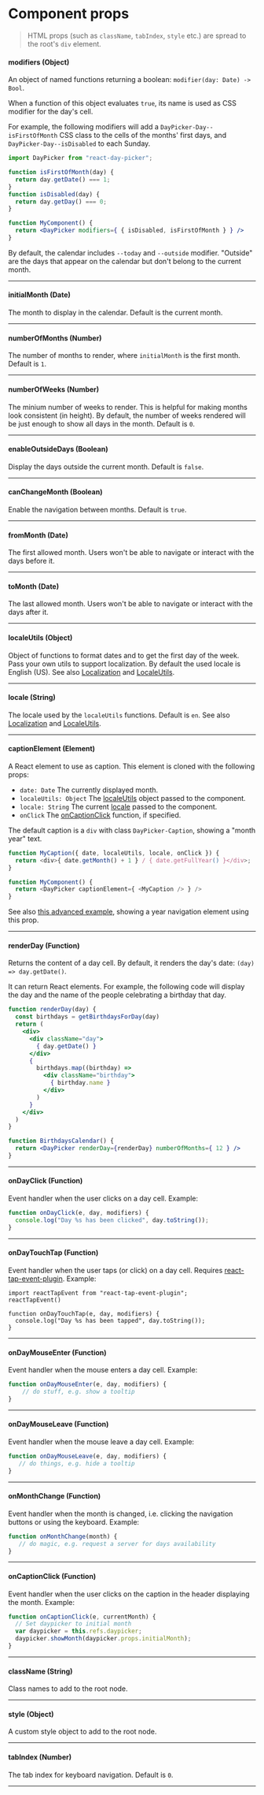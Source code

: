 # Component props

> HTML props (such as `className`, `tabIndex`, `style` etc.) are spread to the root's `div` element.

#### modifiers (Object)

An object of named functions returning a boolean: `modifier(day: Date) -> Bool`.

When a function of this object evaluates `true`, its name is used as CSS modifier for the day's cell.

For example, the following modifiers will add a `DayPicker-Day--isFirstOfMonth` CSS class to the cells of the months' first days, and `DayPicker-Day--isDisabled` to each Sunday.

```jsx
import DayPicker from "react-day-picker";

function isFirstOfMonth(day) {
  return day.getDate() === 1;
}
function isDisabled(day) {
  return day.getDay() === 0;
}

function MyComponent() {
  return <DayPicker modifiers={ { isDisabled, isFirstOfMonth } } />
}
```

By default, the calendar includes `--today` and `--outside` modifier. "Outside" are the days that appear on the calendar but don't belong to the current month.

---

#### initialMonth (Date)

The month to display in the calendar. Default is the current month.

---

#### numberOfMonths (Number)

The number of months to render, where `initialMonth` is the first month. Default is `1`.

---

#### numberOfWeeks (Number)

The minium number of weeks to render.  This is helpful for making months look consistent (in height). By default, the number of weeks rendered will be just enough to show all days in the month. Default is `0`.

---

#### enableOutsideDays (Boolean)

Display the days outside the current month. Default is `false`.

---

#### canChangeMonth (Boolean)

Enable the navigation between months. Default is `true`.

---

#### fromMonth (Date)

The first allowed month. Users won't be able to navigate or interact with the days before it.

---

#### toMonth (Date)

The last allowed month. Users won't be able to navigate or interact with the days after it.

---

#### localeUtils (Object)

Object of functions to format dates and to get the first day of the week. Pass your own utils to support localization.
By default the used locale is English (US). See also [Localization](Localization.md) and [LocaleUtils](LocaleUtils.md).

---

#### locale (String)

The locale used by the `localeUtils` functions. Default is `en`.  See also [Localization](Localization.md) and [LocaleUtils](LocaleUtils.md).

---

#### captionElement (Element)

A React element to use as caption. This element is cloned with the following props:

* `date: Date` The currently displayed month.
* `localeUtils: Object` The [localeUtils](#localeutils-object) object passed to the component.
* `locale: String` The current [locale](#locale-string) passed to the component.
* `onClick` The [onCaptionClick](#oncaptionclick-function) function, if specified.

The default caption is a `div` with class `DayPicker-Caption`, showing a "month year" text.

```js
function MyCaption({ date, localeUtils, locale, onClick }) {
  return <div>{ date.getMonth() + 1 } / { date.getFullYear() }</div>;
}

function MyComponent() {
  return <DayPicker captionElement={ <MyCaption /> } />
}
```

See also [this advanced example](../examples/#yearNavigation), showing a year navigation element using this prop.

---

#### renderDay (Function)

Returns the content of a day cell. By default, it renders the day's date: `(day) => day.getDate()`.

It can return React elements. For example, the following code will display the day and the name of the people celebrating a birthday that day.

```jsx
function renderDay(day) {
  const birthdays = getBirthdaysForDay(day)
  return (
    <div>
      <div className="day">
        { day.getDate() }
      </div>
      {
        birthdays.map((birthday) =>
          <div className="birthday">
            { birthday.name }
          </div>
        )
      }
    </div>
  )
}

function BirthdaysCalendar() {
  return <DayPicker renderDay={renderDay} numberOfMonths={ 12 } />
}
```

---

#### onDayClick (Function)

Event handler when the user clicks on a day cell. Example:

```jsx
function onDayClick(e, day, modifiers) {
  console.log("Day %s has been clicked", day.toString());
}
```

---

#### onDayTouchTap (Function)

Event handler when the user taps (or click) on a day cell.
Requires [react-tap-event-plugin](https://github.com/zilverline/react-tap-event-plugin). Example:

```
import reactTapEvent from "react-tap-event-plugin";
reactTapEvent()

function onDayTouchTap(e, day, modifiers) {
  console.log("Day %s has been tapped", day.toString());
}
```

---

#### onDayMouseEnter (Function)

Event handler when the mouse enters a day cell. Example:

```jsx
function onDayMouseEnter(e, day, modifiers) {
    // do stuff, e.g. show a tooltip
}
```

---

#### onDayMouseLeave (Function)

Event handler when the mouse leave a day cell. Example:

```jsx
function onDayMouseLeave(e, day, modifiers) {
   // do things, e.g. hide a tooltip
}
```

---

#### onMonthChange (Function)

Event handler when the month is changed, i.e. clicking the navigation buttons or using the keyboard. Example:

```jsx
function onMonthChange(month) {
   // do magic, e.g. request a server for days availability
}
```

---

#### onCaptionClick (Function)

Event handler when the user clicks on the caption in the header displaying the month. Example:

```jsx
function onCaptionClick(e, currentMonth) {
  // Set daypicker to initial month
  var daypicker = this.refs.daypicker;
  daypicker.showMonth(daypicker.props.initialMonth);
}
```

---


#### className (String)

Class names to add to the root node.

---

#### style (Object)

A custom style object to add to the root node.

---

#### tabIndex (Number)

The tab index for keyboard navigation. Default is `0`.

---
